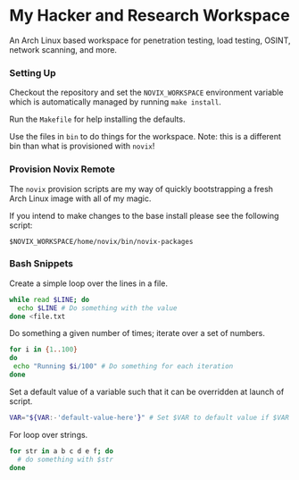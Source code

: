 # My Hacker and Research Workspace

An Arch Linux based workspace for penetration testing, load testing, OSINT, network scanning, and more.

### Setting Up

Checkout the repository and set the `NOVIX_WORKSPACE` environment variable which is automatically managed by running `make install`.

Run the `Makefile` for help installing the defaults.

Use the files in `bin` to do things for the workspace. Note: this is a different bin than what is provisioned with `novix`!

### Provision Novix Remote

The `novix` provision scripts are my way of quickly bootstrapping a fresh Arch Linux image with all of my magic. 

If you intend to make changes to the base install please see the following script:

``` 
$NOVIX_WORKSPACE/home/novix/bin/novix-packages
```

### Bash Snippets

Create a simple loop over the lines in a file.

```bash 
while read $LINE; do
  echo $LINE # Do something with the value
done <file.txt
```
Do something a given number of times; iterate over a set of numbers.

```bash 
for i in {1..100}
do
 echo "Running $i/100" # Do something for each iteration
done
```
Set a default value of a variable such that it can be overridden at launch of script.

```bash 
VAR="${VAR:-'default-value-here'}" # Set $VAR to default value if $VAR is empty/unset
```

For loop over strings. 

```bash 
for str in a b c d e f; do
  # do something with $str
done 
```



